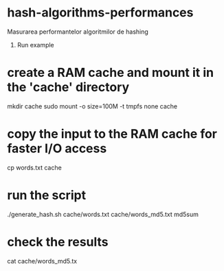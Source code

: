 hash-algorithms-performances
============================

Masurarea performantelor algoritmilor de hashing

1. Run example

# create a RAM cache and mount it in the 'cache' directory
mkdir cache
sudo mount -o size=100M -t tmpfs none cache
# copy the input to the RAM cache for faster I/O access
cp words.txt cache

# run the script
./generate_hash.sh cache/words.txt cache/words_md5.txt md5sum

# check the results
cat cache/words_md5.tx

